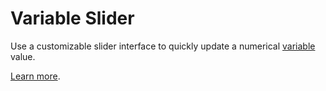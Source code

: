 # Variable Slider

Use a customizable slider interface to quickly update a numerical [variable](https://foxglove.dev/docs/app-concepts/variables) value.

[Learn more](https://foxglove.dev/docs/panels/variable-slider).

